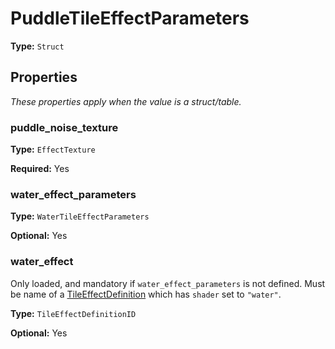 # PuddleTileEffectParameters

**Type:** `Struct`

## Properties

*These properties apply when the value is a struct/table.*

### puddle_noise_texture

**Type:** `EffectTexture`

**Required:** Yes

### water_effect_parameters

**Type:** `WaterTileEffectParameters`

**Optional:** Yes

### water_effect

Only loaded, and mandatory if `water_effect_parameters` is not defined. Must be name of a [TileEffectDefinition](prototype:TileEffectDefinition) which has `shader` set to `"water"`.

**Type:** `TileEffectDefinitionID`

**Optional:** Yes

